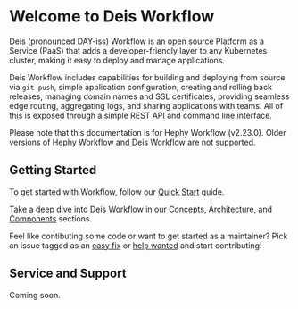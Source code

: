 # Welcome to Deis Workflow

Deis (pronounced DAY-iss) Workflow is an open source Platform as a Service (PaaS) that adds a
developer-friendly layer to any Kubernetes cluster, making it easy to deploy and manage
applications.

Deis Workflow includes capabilities for building and deploying from source via `git push`, simple
application configuration, creating and rolling back releases, managing domain names and SSL
certificates, providing seamless edge routing, aggregating logs, and sharing applications with
teams. All of this is exposed through a simple REST API and command line interface.

Please note that this documentation is for Hephy Workflow (v2.23.0).  Older versions of Hephy Workflow and Deis Workflow are not supported.

## Getting Started

To get started with Workflow, follow our [Quick Start][quickstart] guide.

Take a deep dive into Deis Workflow in our [Concepts][concepts], [Architecture][arch], and
[Components][components] sections.

Feel like contibuting some code or want to get started as a maintainer? Pick an issue tagged as an
[easy fix][] or [help wanted][] and start contributing!

## Service and Support

Coming soon.


[arch]: understanding-workflow/architecture.md
[concepts]: understanding-workflow/concepts.md
[components]: understanding-workflow/components.md
[easy fix]: https://github.com/pulls?utf8=%E2%9C%93&q=user%3Adeis+label%3A%22easy+fix%22+is%3Aopen
[help wanted]: https://github.com/pulls?utf8=%E2%9C%93&q=user%3Adeis+label%3A%22help+wanted%22+is%3Aopen
[quickstart]: quickstart/index.md
